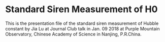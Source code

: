 # Standard Siren Measurement of H0
This is the presentation file of the standard siren measurement of Hubble constant by Jia Lu 
at Journal Club talk in Jan. 09 2018 at Purple Mountain Observatory, Chinese Academy of Science in Nanjing, P.R.China.
